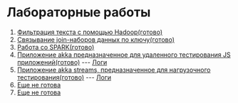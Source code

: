 # Лабораторные работы #
1. [Фильтрация текста с помощью Hadoop(готово)]()
2. [Связывание join-наборов данных по ключу(готово)](https://github.com/atommaks/lab_2/tree/master/src/main/java/ru/bmstu/lab2)
3. [Работа со SPARK(готово)](https://github.com/atommaks/lab_2/tree/master/src/main/java/ru/bmstu/lab3)
4. [Приложение akka предназначенное для удаленного тестирования
JS приложений(готово)](https://github.com/atommaks/lab_2/tree/master/src/main/java/ru/bmstu/lab4) --- [Логи](https://github.com/atommaks/lab_2/blob/master/MyLog.log)
5. [Приложение akka streams, предназначенное для нагрузочного тестирования(готово)](https://github.com/atommaks/lab_2/tree/master/src/main/java/ru/bmstu/lab5) --- [Логи](https://github.com/atommaks/lab_2/blob/master/lab5.log)
6. [Еще не готова]()
7. [Еще не готова]()

